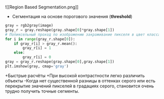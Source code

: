 
![[Region Based Segmentation.png]]
- Сегментация на основе порогового значения (**threshold**)
```python
gray = rgb2gray(image)
gray_r = gray.reshape(gray.shape[0]*gray.shape[1])
# Попиксельный проход по изображению закраживание пикселя в цвет класса
for i in range(gray_r.shape[0]):
    if gray_r[i] > gray_r.mean():
        gray_r[i] = 1
    else:
        gray_r[i] = 0
gray = gray_r.reshape(gray.shape[0],gray.shape[1])
plt.imshow(gray, cmap='gray')
```

+Быстрые расчёты
+При высокой контрастности  легко различить объекты
-Когда нет существенной разницы в оттенках серого или есть перекрытие значений пикселей в градациях серого, становится очень трудно получить точные сегменты.